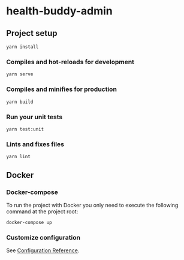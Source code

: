 # health-buddy-admin

## Project setup
```
yarn install
```

### Compiles and hot-reloads for development
```
yarn serve
```

### Compiles and minifies for production
```
yarn build
```

### Run your unit tests
```
yarn test:unit
```

### Lints and fixes files
```
yarn lint
```

## Docker

### Docker-compose
To run the project with Docker you only need to execute the following command at the project root:
```
docker-compose up
```

### Customize configuration
See [Configuration Reference](https://cli.vuejs.org/config/).
